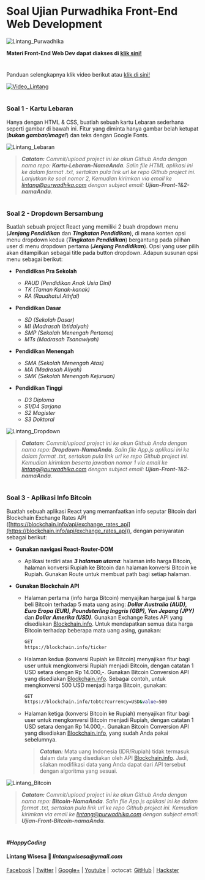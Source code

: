 # Soal Ujian Purwadhika Front-End Web Development

![Lintang_Purwadhika](https://static.wixstatic.com/media/2e6af2_f69a4271c3534ae1869a7ed63e278b2b~mv2.png/v1/fill/w_246,h_39,al_c,usm_0.66_1.00_0.01/2e6af2_f69a4271c3534ae1869a7ed63e278b2b~mv2.png)

**Materi Front-End Web Dev dapat diakses di [klik sini!](https://github.com/LintangWisesa/Purwadhika-JC05-02_FrontEnd)**
#

Panduan selengkapnya klik video berikut atau [klik di sini!](https://www.youtube.com/watch?v=mMdf0Q5VeCc)

[![Video_Lintang](https://img.youtube.com/vi/mMdf0Q5VeCc/0.jpg)](https://www.youtube.com/watch?v=mMdf0Q5VeCc)

#
### **Soal 1 - Kartu Lebaran**

Hanya dengan HTML & CSS, buatlah sebuah kartu Lebaran sederhana seperti gambar di bawah ini. Fitur yang diminta hanya gambar belah ketupat (_**bukan gambar/image!**_) dan teks dengan Google Fonts.

![Lintang_Lebaran](https://2.bp.blogspot.com/-wEKPsXIBSx4/Ww9iaGiv4TI/AAAAAAAAEK8/TEpx9tKDUOwaXcJzDe9UDQ6xGwFi3gfbwCLcBGAs/s1600/soal1b.png)

>_**Catatan:**_ *Commit/upload project ini ke akun Github Anda dengan nama repo: **Kartu-Lebaran-NamaAnda**. Salin file HTML aplikasi ini ke dalam format .txt, sertakan pula link url ke repo Github project ini. Lanjutkan ke soal nomor 2, Kemudian kirimkan via email ke lintang@purwadhika.com dengan subject email: __Ujian-Front-1&2-namaAnda__.*

#
### **Soal 2 - Dropdown Bersambung**

Buatlah sebuah project React yang memiliki 2 buah dropdown menu (_**Jenjang Pendidikan**_ dan _**Tingkatan Pendidikan**_), di mana konten opsi menu dropdown kedua (**_Tingkatan Pendidikan_**) bergantung pada pilihan user di menu dropdown pertama (_**Jenjang Pendidikan**_). Opsi yang user pilih akan ditampilkan sebagai title pada button dropdown. Adapun susunan opsi menu sebagai berikut:

- __Pendidikan Pra Sekolah__
  - *PAUD (Pendidikan Anak Usia Dini)*
  - *TK (Taman Kanak-kanak)*
  - *RA (Raudhatul Athfal)*

- __Pendidikan Dasar__
  - *SD (Sekolah Dasar)*
  - *MI (Madrasah Ibtidaiyah)*
  - *SMP (Sekolah Menengah Pertama)*
  - *MTs (Madrasah Tsanawiyah)*

- __Pendidikan Menengah__
  - *SMA (Sekolah Menengah Atas)*
  - *MA (Madrasah Aliyah)*
  - *SMK (Sekolah Menengah Kejuruan)*

- __Pendidikan Tinggi__
  - *D3 Diploma*
  - *S1/D4 Sarjana*
  - *S2 Magister*
  - *S3 Doktoral*

![Lintang_Dropdown](https://1.bp.blogspot.com/-NCLE7bZNi-c/Ww9icUaTBXI/AAAAAAAAELA/Cnto57R195UeJcTHPHHEXViUuhukqCplgCLcBGAs/s1600/soal2a.png)

>_**Catatan:**_ *Commit/upload project ini ke akun Github Anda dengan nama repo: **Dropdown-NamaAnda**. Salin file App.js aplikasi ini ke dalam format .txt, sertakan pula link url ke repo Github project ini. Kemudian kirimkan beserta jawaban nomor 1 via email ke lintang@purwadhika.com dengan subject email: __Ujian-Front-1&2-namaAnda__.*

#
### **Soal 3 - Aplikasi Info Bitcoin**

Buatlah sebuah aplikasi React yang memanfaatkan info seputar Bitcoin dari Blockchain Exchange Rates API ([https://blockchain.info/api/exchange_rates_api](https://blockchain.info/api/exchange_rates_api)), dengan persyaratan sebagai berikut:

- **Gunakan navigasi React-Router-DOM**
  - Aplikasi terdiri atas **_3 halaman utama_**: halaman info harga Bitcoin, halaman konversi Rupiah ke Bitcoin dan halaman konversi Bitcoin ke Rupiah. Gunakan Route untuk membuat path bagi setiap halaman.

- **Gunakan Blockchain API**
  - Halaman pertama (info harga Bitcoin) menyajikan harga jual & harga beli Bitcoin terhadap 5 mata uang asing: **_Dollar Australia (AUD), Euro Eropa (EUR), Poundsterling Inggris (GBP), Yen Jepang (JPY)_** dan **_Dollar Amerika (USD)_**. Gunakan Exchange Rates API yang disediakan [Blockchain.info](https://blockchain.info/api/exchange_rates_api). Untuk mendapatkan semua data harga Bitcoin terhadap beberapa mata uang asing, gunakan:
    ```bash
    GET
    https://blockchain.info/ticker
    ```

  - Halaman kedua (konversi Rupiah ke Bitcoin) menyajikan fitur bagi user untuk mengkonversi Rupiah menjadi Bitcoin, dengan catatan 1 USD setara dengan Rp 14.000,-. Gunakan Bitcoin Conversion API yang disediakan [Blockchain.info](https://blockchain.info/api/exchange_rates_api). Sebagai contoh, untuk mengkonversi 500 USD menjadi harga Bitcoin, gunakan: 
    ```bash
    GET   
    https://blockchain.info/tobtc?currency=USD&value=500
    ```
  
  - Halaman ketiga (konversi Bitcoin ke Rupiah) menyajikan fitur bagi user untuk mengkonversi Bitcoin menjadi Rupiah, dengan catatan 1 USD setara dengan Rp 14.000,-. Gunakan Bitcoin Conversion API yang disediakan [Blockchain.info](https://blockchain.info/api/exchange_rates_api), yang sudah Anda pakai sebelumnya. 
  
    > _**Catatan:**_
    Mata uang Indonesia (IDR/Rupiah) tidak termasuk dalam data yang disediakan oleh API [Blockchain.info](https://blockchain.info/api/exchange_rates_api). Jadi, silakan modifikasi data yang Anda dapat dari API tersebut dengan algoritma yang sesuai.

![Lintang_Bitcoin](https://4.bp.blogspot.com/-B6q5J-hz70Q/Ww9ic69eVnI/AAAAAAAAELE/W8cStewOUt8tk1NLkdRFArqfKVzgt9C_QCLcBGAs/s1600/soal3a.png)

>_**Catatan:**_ *Commit/upload project ini ke akun Github Anda dengan nama repo: **Bitcoin-NamaAnda**. Salin file App.js aplikasi ini ke dalam format .txt, sertakan pula link url ke repo Github project ini. Kemudian kirimkan via email ke lintang@purwadhika.com dengan subject email: __Ujian-Front-Bitcoin-namaAnda__.*

#

*__#HappyCoding__*

#### Lintang Wisesa :love_letter: _lintangwisesa@ymail.com_

[Facebook](https://www.facebook.com/lintangbagus) | 
[Twitter](https://twitter.com/Lintang_Wisesa) |
[Google+](https://plus.google.com/u/0/+LintangWisesa1) |
[Youtube](https://www.youtube.com/user/lintangbagus) | 
:octocat: [GitHub](https://github.com/LintangWisesa) |
[Hackster](https://www.hackster.io/lintangwisesa)
